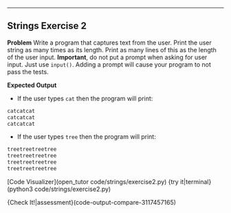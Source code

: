 ----------

## Strings Exercise 2

**Problem**
Write a program that captures text from the user. Print the user string as many times as its length. Print as many lines of this as the length of the user input. **Important**, do not put a prompt when asking for user input. Just use `input()`. Adding a prompt will cause your program to not pass the tests.

**Expected Output**
* If the user types `cat` then the program will print:
```python
catcatcat
catcatcat
catcatcat
```
* If the user types `tree` then the program will print:
```python
treetreetreetree
treetreetreetree
treetreetreetree
treetreetreetree
```

[Code Visualizer](open_tutor code/strings/exercise2.py)
{try it|terminal}(python3 code/strings/exercise2.py)

{Check It!|assessment}(code-output-compare-3117457165)
